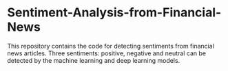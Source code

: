 # Sentiment-Analysis-from-Financial-News
This repository contains the code for detecting sentiments from financial news articles. Three sentiments: positive, negative and neutral can be detected by the machine learning and deep learning models.
